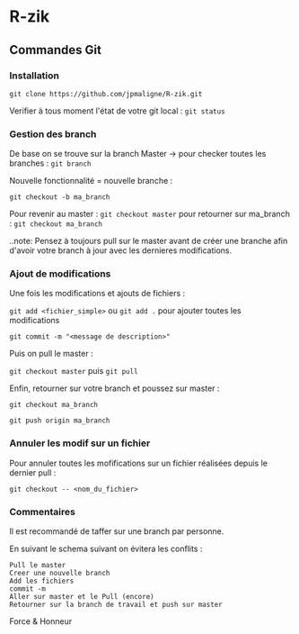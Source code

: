 # R-zik

## Commandes Git

### Installation

`git clone https://github.com/jpmaligne/R-zik.git`

Verifier à tous moment l'état de votre git local : `git status`

### Gestion des branch

De base on se trouve sur la branch Master -> pour checker toutes les branches : `git branch`

Nouvelle fonctionnalité = nouvelle branche :

`git checkout -b ma_branch`

Pour revenir au master : `git checkout master` pour retourner sur ma_branch : `git checkout ma_branch`

..note: Pensez à toujours pull sur le master avant de créer une branche afin d'avoir votre branch à jour avec les dernieres modifications.

### Ajout de modifications

Une fois les modifications et ajouts de fichiers :

`git add <fichier_simple>` ou `git add .` pour ajouter toutes les modifications

`git commit -m "<message de description>"`

Puis on pull le master :

`git checkout master` puis `git pull`

Enfin, retourner sur votre branch et poussez sur master :

`git checkout ma_branch`

`git push origin ma_branch`

### Annuler les modif sur un fichier

Pour annuler toutes les mofifications sur un fichier réalisées depuis le dernier pull :

`git checkout -- <nom_du_fichier>`


### Commentaires

Il est recommandé de taffer sur une branch par personne.

En suivant le schema suivant on évitera les conflits :


    Pull le master
    Creer une nouvelle branch
    Add les fichiers
    commit -m
    Aller sur master et le Pull (encore)
    Retourner sur la branch de travail et push sur master


Force & Honneur